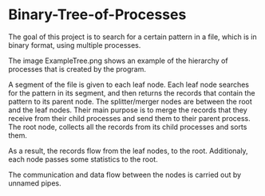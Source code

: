 # Binary-Tree-of-Processes

The goal of this project is to search for a certain pattern in a file, which is in binary format, using multiple processes.

The image ExampleTree.png shows an example of the hierarchy of processes that is created by the program.  

A segment of the file is given to each leaf node. Each leaf node searches for the pattern in its segment, and then returns the records that contain the pattern to its parent node.
The splitter/merger nodes are between the root and the leaf nodes. Their main purpose is to merge the records that they receive from their child processes and send them to their parent process. The root node, collects all the records from its child processes and sorts them.  

As a result, the records flow from the leaf nodes, to the root. Additionaly, each node passes some statistics to the root.  

The communication and data flow between the nodes is carried out by unnamed pipes.
